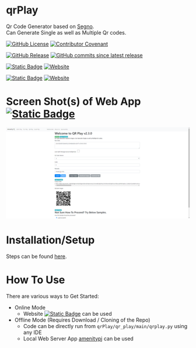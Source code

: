 # qrPlay
Qr Code Generator based on [Segno](https://github.com/heuer/segno).
<BR>Can Generate Single as well as Multiple Qr codes.

[![GitHub License](https://img.shields.io/github/license/impratikjaiswal/qrPlay)](LICENSE)
[![Contributor Covenant](https://img.shields.io/badge/Contributor%20Covenant-2.1-4baaaa.svg)](CODE_OF_CONDUCT.md)

[![GitHub Release](https://img.shields.io/github/v/release/impratikjaiswal/qrPlay)](https://github.com/impratikjaiswal/qrPlay/releases/latest)
[![GitHub commits since latest release](https://img.shields.io/github/commits-since/impratikjaiswal/qrPlay/latest)](https://github.com/impratikjaiswal/qrPlay/commits/main/)

[![Static Badge](https://img.shields.io/badge/amenitypj.in/qrPlay-a?label=website%20url)](https://amenitypj.in/qrPlay)
[![Website](https://img.shields.io/website?url=https://amenitypj.in/qrPlay&label=website%20status)](https://amenitypj.in/qrPlay)

[![Static Badge](https://img.shields.io/badge/impratikjaiswal.github.io/qrPlay-a?label=gihub%20website%20url)](https://impratikjaiswal.github.io/qrPlay)
[![Website](https://img.shields.io/website?url=https://amenitypj.in/qrPlay&label=website%20status)](https://impratikjaiswal.github.io/qrPlay)

# Screen Shot(s) of Web App [![Static Badge](https://img.shields.io/badge/amenitypj.in-a)](https://amenitypj.in/) 
![sample_web_1](https://github.com/impratikjaiswal/qrPlay/blob/main/static/images/sample_web_1.gif?raw=true)

# Installation/Setup
Steps can be found [here](https://github.com/impratikjaiswal/pythonHelpers/blob/main/HOW_TO_INSTALL_PYTHON_APPS.md).

# How To Use
There are various ways to Get Started:

  - Online Mode
    - Website [![Static Badge](https://img.shields.io/badge/amenitypj.in-a)](https://amenitypj.in/) can be used
  - Offline Mode (Requires Download / Cloning of the Repo)
    - Code can be directly run from ```qrPlay/qr_play/main/qrplay.py``` using any IDE
    - Local Web Server App [amenitypj](https://github.com/impratikjaiswal/amenitypj) can be used

